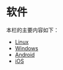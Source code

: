 # 软件

本栏的主要内容如下：

* [Linux](./linux.md)
* [Windows](./windows.md)
* [Android](./android.md)
* [iOS](./ios.md)